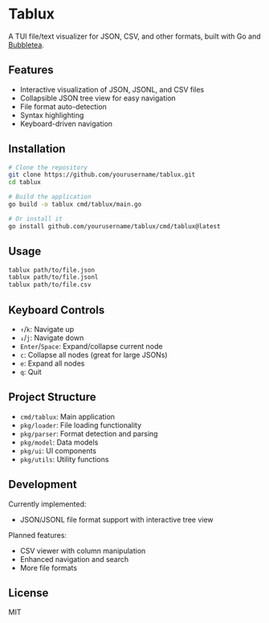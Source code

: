 # Tablux

A TUI file/text visualizer for JSON, CSV, and other formats, built with Go and [Bubbletea](https://github.com/charmbracelet/bubbletea).

## Features

- Interactive visualization of JSON, JSONL, and CSV files
- Collapsible JSON tree view for easy navigation
- File format auto-detection
- Syntax highlighting
- Keyboard-driven navigation

## Installation

```bash
# Clone the repository
git clone https://github.com/yourusername/tablux.git
cd tablux

# Build the application
go build -o tablux cmd/tablux/main.go

# Or install it
go install github.com/yourusername/tablux/cmd/tablux@latest
```

## Usage

```bash
tablux path/to/file.json
tablux path/to/file.jsonl
tablux path/to/file.csv
```

## Keyboard Controls

- `↑`/`k`: Navigate up
- `↓`/`j`: Navigate down
- `Enter`/`Space`: Expand/collapse current node
- `c`: Collapse all nodes (great for large JSONs)
- `e`: Expand all nodes
- `q`: Quit

## Project Structure

- `cmd/tablux`: Main application
- `pkg/loader`: File loading functionality
- `pkg/parser`: Format detection and parsing
- `pkg/model`: Data models
- `pkg/ui`: UI components
- `pkg/utils`: Utility functions

## Development

Currently implemented:
- JSON/JSONL file format support with interactive tree view

Planned features:
- CSV viewer with column manipulation
- Enhanced navigation and search
- More file formats

## License

MIT